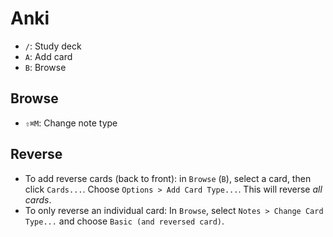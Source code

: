 # Anki

- `/`: Study deck
- `A`: Add card
- `B`: Browse

## Browse

- `⇧⌘M`: Change note type

## Reverse

- To add reverse cards (back to front): in `Browse` (`B`), select a card, then click `Cards...`. Choose `Options > Add Card Type...`. This will reverse *all cards*.
- To only reverse an individual card: In `Browse`, select `Notes > Change Card Type...` and choose `Basic (and reversed card)`.